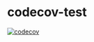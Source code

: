 # codecov-test

[![codecov](https://codecov.io/gh/lovepoem/codecov-test/branch/master/graph/badge.svg)](https://codecov.io/gh/lovepoem/codecov-test)
